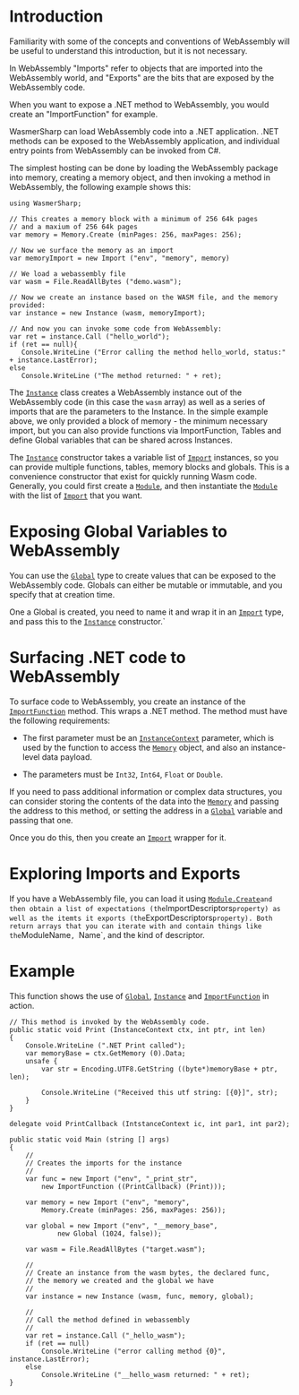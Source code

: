 # Introduction

Familiarity with some of the concepts and conventions of WebAssembly
will be useful to understand this introduction, but it is not necessary.

In WebAssembly "Imports" refer to objects that are imported into the
WebAssembly world, and "Exports" are the bits that are exposed by the
WebAssembly code.    

When you want to expose a .NET method to WebAssembly, you would create
an "ImportFunction" for example.

WasmerSharp can load WebAssembly code into a .NET application.  .NET
methods can be exposed to the WebAssembly application, and individual
entry points from WebAssembly can be invoked from C#.

The simplest hosting can be done by loading the WebAssembly package
into memory, creating a memory object, and then invoking a method in
WebAssembly, the following example shows this:

```
using WasmerSharp;

// This creates a memory block with a minimum of 256 64k pages
// and a maxium of 256 64k pages
var memory = Memory.Create (minPages: 256, maxPages: 256);

// Now we surface the memory as an import
var memoryImport = new Import ("env", "memory", memory)

// We load a webassembly file
var wasm = File.ReadAllBytes ("demo.wasm");

// Now we create an instance based on the WASM file, and the memory provided:
var instance = new Instance (wasm, memoryImport);

// And now you can invoke some code from WebAssembly:
var ret = instance.Call ("hello_world");
if (ret == null){
   Console.WriteLine ("Error calling the method hello_world, status:" + instance.LastError);
else
   Console.WriteLine ("The method returned: " + ret);
```

The [`Instance`](../api/WasmerSharp/WasmerSharp.Instance.html) class creates a WebAssembly instance out of the
WebAssembly code (in this case the `wasm` array) as well as a series
of imports that are the parameters to the Instance.  In the simple
example above, we only provided a block of memory - the minimum
necessary import, but you can also provide functions via
ImportFunction, Tables and define Global variables that can be shared
across Instances.

The [`Instance`](../api/WasmerSharp/WasmerSharp.Instance.html)
constructor takes a variable list of
[`Import`](../api/WasmerSharp/WasmerSharp.Import.html) instances, so
you can provide multiple functions, tables, memory blocks and globals.
This is a convenience constructor that exist for quickly running Wasm
code.  Generally, you could first create a
[`Module`](../api/WasmerSharp/WasmerSharp.Module.html), and then
instantiate the [`Module`](../api/WasmerSharp/WasmerSharp.Module.html)
with the list of [`Import`](../api/WasmerSharp/WasmerSharp.Import.html)
that you want.


# Exposing Global Variables to WebAssembly

You can use the [`Global`](../api/WasmerSharp/WasmerSharp.Global.html)
type to create values that can be exposed to the WebAssembly code.
Globals can either be mutable or immutable, and you specify that at
creation time.

One a Global is created, you need to name it and wrap it in an
[`Import`](../api/WasmerSharp/WasmerSharp.Import.html) type, and pass
this to the [`Instance`](../api/WasmerSharp/WasmerSharp.Instance.html)
constructor.`

# Surfacing .NET code to WebAssembly

To surface code to WebAssembly, you create an instance of the
[`ImportFunction`](../api/WasmerSharp/WasmerSharp.ImportFunction.html)
method.  This wraps a .NET method.  The method must have the following
requirements:

* The first parameter must be an [`InstanceContext`](../api/WasmerSharp/WasmerSharp.InstanceContext.html) parameter, which is
  used by the function to access the [`Memory`](../api/WasmerSharp/WasmerSharp.Memory.html) object, and also an
  instance-level data payload.

* The parameters must be `Int32`, `Int64`, `Float` or `Double`.

If you need to pass additional information or complex data structures,
you can consider storing the contents of the data into the [`Memory`](../api/WasmerSharp/WasmerSharp.Memory.html) 
and passing the address to this method, or setting the address in a
[`Global`](../api/WasmerSharp/WasmerSharp.Global.html)  variable and passing that one.

Once you do this, then you create an [`Import`](../api/WasmerSharp/WasmerSharp.Import.html) wrapper for it.

# Exploring Imports and Exports

If you have a WebAssembly file, you can load it using
[`Module.Create`](../api/WasmerSharp/WasmerSharp.Module.html)` and
then obtain a list of expectations (the `ImportDescriptors` property)
as well as the itemts it exports (the `ExportDescriptors` property).
Both return arrays that you can iterate with and contain things like
the `ModuleName`, `Name`, and the kind of descriptor.

# Example

This function shows the use of
[`Global`](../api/WasmerSharp/WasmerSharp.Global.html),
[`Instance`](../api/WasmerSharp/WasmerSharp.Instance.html) and
[`ImportFunction`](../api/WasmerSharp/WasmerSharp.ImportFunction.html)
in action.

```
// This method is invoked by the WebAssembly code.
public static void Print (InstanceContext ctx, int ptr, int len)
{
	Console.WriteLine (".NET Print called");
	var memoryBase = ctx.GetMemory (0).Data;
	unsafe {
		var str = Encoding.UTF8.GetString ((byte*)memoryBase + ptr, len);

		Console.WriteLine ("Received this utf string: [{0}]", str);
	}
}

delegate void PrintCallback (IntstanceContext ic, int par1, int par2);

public static void Main (string [] args)
{
	//
	// Creates the imports for the instance
	//
	var func = new Import ("env", "_print_str", 
	    new ImportFunction ((PrintCallback) (Print)));

	var memory = new Import ("env", "memory", 
	    Memory.Create (minPages: 256, maxPages: 256));

	var global = new Import ("env", "__memory_base", 
            new Global (1024, false));

	var wasm = File.ReadAllBytes ("target.wasm");

	//
	// Create an instance from the wasm bytes, the declared func, 
	// the memory we created and the global we have
	//
	var instance = new Instance (wasm, func, memory, global);

	//
	// Call the method defined in webassembly
	//
	var ret = instance.Call ("_hello_wasm");
	if (ret == null)
		Console.WriteLine ("error calling method {0}", instance.LastError);
	else
		Console.WriteLine ("__hello_wasm returned: " + ret);
}
```

